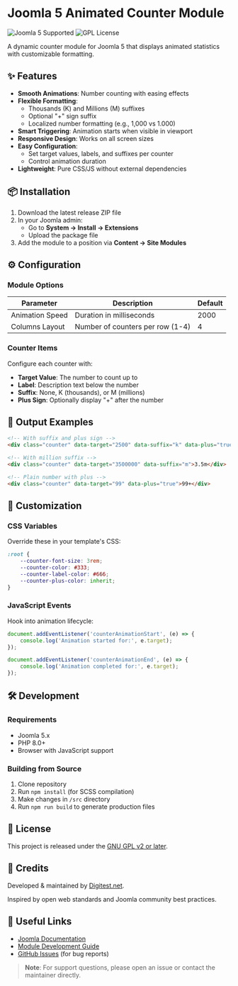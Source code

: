 # Joomla 5 Animated Counter Module

![Joomla 5 Supported](https://img.shields.io/badge/Joomla-5.x-%234F9F4A?logo=joomla)
![GPL License](https://img.shields.io/badge/license-GPL%20v2%2B-blue)

A dynamic counter module for Joomla 5 that displays animated statistics with customizable formatting.

## ✨ Features

- **Smooth Animations**: Number counting with easing effects
- **Flexible Formatting**:
  - Thousands (K) and Millions (M) suffixes
  - Optional "+" sign suffix
  - Localized number formatting (e.g., 1,000 vs 1.000)
- **Smart Triggering**: Animation starts when visible in viewport
- **Responsive Design**: Works on all screen sizes
- **Easy Configuration**:
  - Set target values, labels, and suffixes per counter
  - Control animation duration
- **Lightweight**: Pure CSS/JS without external dependencies

## 📦 Installation

1. Download the latest release ZIP file
2. In your Joomla admin:
   - Go to **System → Install → Extensions**
   - Upload the package file
3. Add the module to a position via **Content → Site Modules**

## ⚙️ Configuration

### Module Options
| Parameter       | Description                          | Default |
|-----------------|--------------------------------------|---------|
| Animation Speed | Duration in milliseconds             | 2000    |
| Columns Layout  | Number of counters per row (1-4)     | 4       |

### Counter Items
Configure each counter with:
- **Target Value**: The number to count up to
- **Label**: Description text below the number
- **Suffix**: None, K (thousands), or M (millions)
- **Plus Sign**: Optionally display "+" after the number

## 🎯 Output Examples

```html
<!-- With suffix and plus sign -->
<div class="counter" data-target="2500" data-suffix="k" data-plus="true">2.5k+</div>

<!-- With million suffix -->
<div class="counter" data-target="3500000" data-suffix="m">3.5m</div>

<!-- Plain number with plus -->
<div class="counter" data-target="99" data-plus="true">99+</div>
```

## 🎨 Customization

### CSS Variables
Override these in your template's CSS:
```css
:root {
    --counter-font-size: 3rem;
    --counter-color: #333;
    --counter-label-color: #666;
    --counter-plus-color: inherit;
}
```

### JavaScript Events
Hook into animation lifecycle:
```javascript
document.addEventListener('counterAnimationStart', (e) => {
    console.log('Animation started for:', e.target);
});

document.addEventListener('counterAnimationEnd', (e) => {
    console.log('Animation completed for:', e.target);
});
```

## 🛠 Development

### Requirements
- Joomla 5.x
- PHP 8.0+
- Browser with JavaScript support

### Building from Source
1. Clone repository
2. Run `npm install` (for SCSS compilation)
3. Make changes in `/src` directory
4. Run `npm run build` to generate production files

## 📜 License

This project is released under the [GNU GPL v2 or later](https://www.gnu.org/licenses/gpl-2.0.html).

## 💙 Credits

Developed & maintained by [Digitest.net](https://digitest.net).

Inspired by open web standards and Joomla community best practices.

## 🔗 Useful Links

- [Joomla Documentation](https://docs.joomla.org/)
- [Module Development Guide](https://docs.joomla.org/J4.x:Creating_a_Simple_Module)
- [GitHub Issues](https://github.com/your-repo/issues) (for bug reports)

> **Note**: For support questions, please open an issue or contact the maintainer directly.
